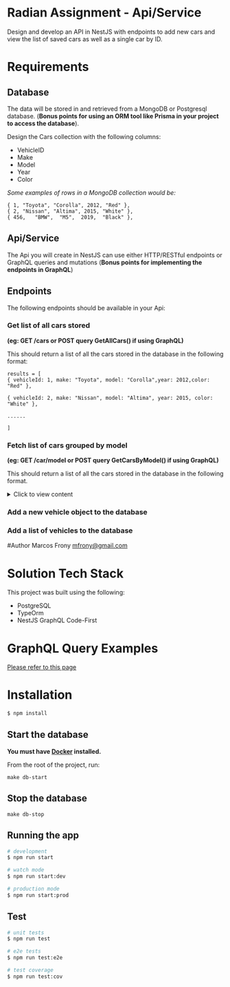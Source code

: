 Radian Assignment - Api/Service
===============================

Design and develop an API in NestJS with endpoints to add new cars and view the list of saved cars as well as a single car by ID.

# Requirements

## Database

The data will be stored in and retrieved from a MongoDB or Postgresql database. (**Bonus points for using an ORM tool like Prisma in your project to access the database**).

Design the Cars collection with the following columns:
- VehicleID
- Make
- Model
- Year
- Color

*Some examples of rows in a MongoDB collection would be:*
```text
{ 1, "Toyota", "Corolla", 2012, "Red" },
{ 2, "Nissan", "Altima", 2015, "White" },
{ 456,   "BMW",  "M5",  2019,  "Black" },
```

## Api/Service
The Api you will create in NestJS can use either HTTP/RESTful endpoints or GraphQL queries and mutations (**Bonus points for implementing the endpoints in GraphQL**)

## Endpoints

The following endpoints should be available in your Api:

### Get list of all cars stored 
**(eg: GET /cars or POST query GetAllCars() if using GraphQL)**

This should return a list of all the cars stored in the database in the following format:
```text
results = [
{ vehicleId: 1, make: "Toyota", model: "Corolla",year: 2012,color: "Red" },

{ vehicleId: 2, make: "Nissan", model: "Altima", year: 2015, color: "White" },

......

]
```

### Fetch list of cars grouped by model 
**(eg: GET /car/model or POST query GetCarsByModel() if using GraphQL)**

This should return a list of all the cars stored in the database in the following format. 
<details>

<summary>Click to view content</summary>

```text
results = [

{

    make: "Toyota",

    items: [

      { vehicleId: 1, model: "Corolla",year: 2012,color: "Red" },

      // ...other results for toyota

    ],

},

{

    make: "Nissan",

    items: [

      { vehicleId: 2, model: "Altima",year: 2015,color: "White" },

      // ...other results for toyota

    ],

},

// ... other make items

]
```
</details>

### Add a new vehicle object to the database
### Add a list of vehicles to the database


#Author
Marcos Frony <mfrony@gmail.com>

# Solution Tech Stack
This project was built using the following:
- PostgreSQL
- TypeOrm
- NestJS GraphQL Code-First

# GraphQL Query Examples
[Please refer to this page]('examples.md)

# Installation
```bash
$ npm install
```

## Start the database
**You must have [Docker](https://docs.docker.com/engine/install/) installed.**

From the root of the project, run:
```shell
make db-start
```

## Stop the database
```shell
make db-stop
```

## Running the app

```bash
# development
$ npm run start

# watch mode
$ npm run start:dev

# production mode
$ npm run start:prod
```

## Test

```bash
# unit tests
$ npm run test

# e2e tests
$ npm run test:e2e

# test coverage
$ npm run test:cov
```
